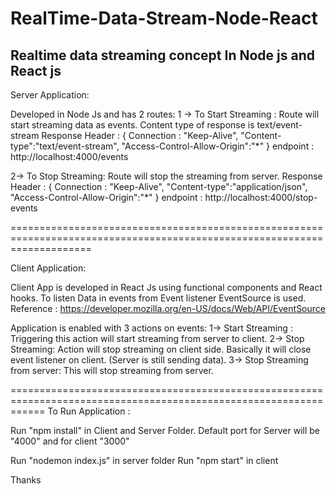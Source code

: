 # RealTime-Data-Stream-Node-React
Realtime data streaming concept In Node js and React js
---------------------------------------------------------------------------------------------------------------------


Server Application: 

Developed in Node Js and has 2 routes:
1 -> To Start Streaming : Route will start streaming data as events. Content  type of response is text/event-stream
Response Header :
{
            Connection : "Keep-Alive",
            "Content-type":"text/event-stream",
            "Access-Control-Allow-Origin":"*"
}
endpoint :  http://localhost:4000/events


2-> To Stop Streaming: Route will stop the streaming from server. 
Response Header : {
            Connection : "Keep-Alive",
            "Content-type":"application/json",
            "Access-Control-Allow-Origin":"*"
        }
 endpoint :  http://localhost:4000/stop-events
 
 
 ==========================================================================================================================
 
 Client Application: 
 
 Client App is developed in React Js using functional components and React hooks.
 To  listen Data in events from Event listener EventSource is used.
 Reference : https://developer.mozilla.org/en-US/docs/Web/API/EventSource
 
 Application is enabled with 3 actions on events:
 1-> Start Streaming : Triggering this action will start streaming from server to client.
 2-> Stop Streaming: Action will stop streaming on client side. Basically it will close event listener on client. (Server is still sending data).
 3-> Stop Streaming from server: This will stop streaming from server.
 
 
==================================================================================================================
To Run Application : 

Run "npm install" in Client and Server Folder.
Default port for Server will be "4000"  and for client  "3000"

Run "nodemon index.js" in server folder
Run "npm start" in client

Thanks
